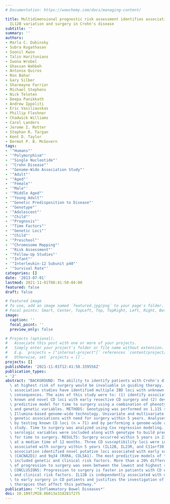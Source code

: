 ```yaml
---
# Documentation: https://wowchemy.com/docs/managing-content/

title: Multidimensional prognostic risk assessment identifies association between
  IL12B variation and surgery in Crohn's disease
subtitle: ''
summary: ''
authors:
- Marla C. Dubinsky
- Subra Kugathasan
- Soonil Kwon
- Talin Haritunians
- Iwona Wrobel
- Ghassan Wahbeh
- Antonio Quiros
- Ron Bahar
- Gary Silber
- Sharmayne Farrior
- Michael Stephens
- Nick Teleten
- Deepa Panikkath
- Andrew Ippoliti
- Eric Vasiliauskas
- Phillip Fleshner
- Chadwick Williams
- Carol Landers
- Jerome I. Rotter
- Stephan R. Targan
- Kent D. Taylor
- Dermot P. B. McGovern
tags:
- '"Humans"'
- '"Polymorphism"'
- '"Single Nucleotide"'
- '"Crohn Disease"'
- '"Genome-Wide Association Study"'
- '"Adult"'
- '"Aged"'
- '"Female"'
- '"Male"'
- '"Middle Aged"'
- '"Young Adult"'
- '"Genetic Predisposition to Disease"'
- '"Genotype"'
- '"Adolescent"'
- '"Child"'
- '"Prognosis"'
- '"Time Factors"'
- '"Genetic Loci"'
- '"Child"'
- '"Preschool"'
- '"Chromosome Mapping"'
- '"Risk Assessment"'
- '"Follow-Up Studies"'
- '"Infant"'
- '"Interleukin-12 Subunit p40"'
- '"Survival Rate"'
categories: []
date: '2013-07-01'
lastmod: 2021-11-01T08:41:50-04:00
featured: false
draft: false

# Featured image
# To use, add an image named `featured.jpg/png` to your page's folder.
# Focal points: Smart, Center, TopLeft, Top, TopRight, Left, Right, BottomLeft, Bottom, BottomRight.
image:
  caption: ''
  focal_point: ''
  preview_only: false

# Projects (optional).
#   Associate this post with one or more of your projects.
#   Simply enter your project's folder or file name without extension.
#   E.g. `projects = ["internal-project"]` references `content/project/deep-learning/index.md`.
#   Otherwise, set `projects = []`.
projects: []
publishDate: '2021-11-01T12:41:50.339556Z'
publication_types:
- '2'
abstract: "BACKGROUND: The ability to identify patients with Crohn's disease (CD)\
  \ at highest risk of surgery would be invaluable in guiding therapy. Genome-wide\
  \ association studies have identified multiple IBD loci with unknown phenotypic\
  \ consequences. The aims of this study were to: (1) identify associations between\
  \ known and novel CD loci with early resective CD surgery and (2) develop the best\
  \ predictive model for time to surgery using a combination of phenotypic, serologic,\
  \ and genetic variables. METHODS: Genotyping was performed on 1,115 subjects using\
  \ Illumina-based genome-wide technology. Univariate and multivariate analyses tested\
  \ genetic associations with need for surgery within 5 years. Analyses were performed\
  \ by testing known CD loci (n = 71) and by performing a genome-wide association\
  \ study. Time to surgery was analyzed using Cox regression modeling. Clinical and\
  \ serologic variables were included along with genotype to build predictive models\
  \ for time to surgery. RESULTS: Surgery occurred within 5 years in 239 subjects\
  \ at a median time of 12 months. Three CD susceptibility loci were independently\
  \ associated with surgery within 5 years (IL12B, IL23R, and C11orf30). Genome-wide\
  \ association identified novel putative loci associated with early surgery: 7q21\
  \ (CACNA2D1) and 9q34 (RXRA, COL5A1). The most predictive models of time to surgery\
  \ included genetic and clinical risk factors. More than a 20% difference in frequency\
  \ of progression to surgery was seen between the lowest and highest risk groups.\
  \ CONCLUSIONS: Progression to surgery is faster in patients with CD with both genetic\
  \ and clinical risk factors. IL12B is independently associated with need and time\
  \ to early surgery in CD patients and justifies the investigation of novel and existing\
  \ therapies that affect this pathway."
publication: '*Inflammatory Bowel Diseases*'
doi: 10.1097/MIB.0b013e318281f275
---
```

